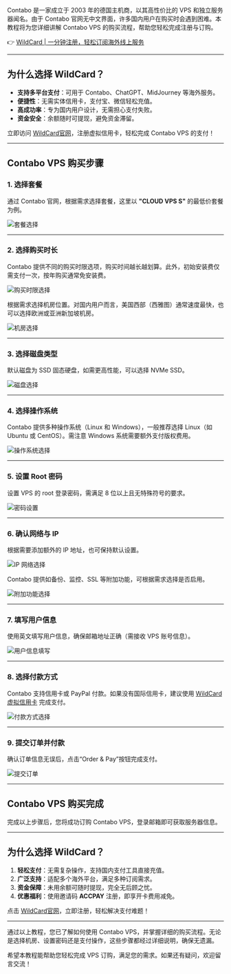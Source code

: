 Contabo 是一家成立于 2003 年的德国主机商，以其高性价比的 VPS 和独立服务器闻名。由于 Contabo 官网无中文界面，许多国内用户在购买时会遇到困难。本教程将为您详细讲解 Contabo VPS 的购买流程，帮助您轻松完成注册与订购。

👉 [WildCard | 一分钟注册，轻松订阅海外线上服务](https://bit.ly/bewildcard)

---

## 为什么选择 WildCard？

- **支持多平台支付**：可用于 Contabo、ChatGPT、MidJourney 等海外服务。
- **便捷性**：无需实体信用卡，支付宝、微信轻松充值。
- **高成功率**：专为国内用户设计，无需担心支付失败。
- **资金安全**：余额随时可提现，避免资金滞留。

立即访问 [WildCard官网](https://bit.ly/bewildcard)，注册虚拟信用卡，轻松完成 Contabo VPS 的支付！

---

## Contabo VPS 购买步骤

### 1. 选择套餐

通过 Contabo 官网，根据需求选择套餐，这里以 **"CLOUD VPS S"** 的最低价套餐为例。

![套餐选择](https://vps234.oss-cn-shanghai.aliyuncs.com/Content/1-2022/2022-4-5/contabo-vps-goumaijiaocheng-1.jpg)

---

### 2. 选择购买时长

Contabo 提供不同的购买时限选项，购买时间越长越划算。此外，初始安装费仅需支付一次，按年购买通常免安装费。

![购买时限选择](https://vps234.oss-cn-shanghai.aliyuncs.com/Content/1-2022/2022-4-5/contabo-vps-goumaijiaocheng-2.jpg)

根据需求选择机房位置。对国内用户而言，美国西部（西雅图）通常速度最快，也可以选择欧洲或亚洲新加坡机房。

![机房选择](https://vps234.oss-cn-shanghai.aliyuncs.com/Content/1-2022/2022-4-5/contabo-vps-goumaijiaocheng-3.jpg)

---

### 3. 选择磁盘类型

默认磁盘为 SSD 固态硬盘，如需更高性能，可以选择 NVMe SSD。

![磁盘选择](https://vps234.oss-cn-shanghai.aliyuncs.com/Content/1-2022/2022-4-5/contabo-vps-goumaijiaocheng-4.jpg)

---

### 4. 选择操作系统

Contabo 提供多种操作系统（Linux 和 Windows），一般推荐选择 Linux（如 Ubuntu 或 CentOS）。需注意 Windows 系统需要额外支付版权费用。

![操作系统选择](https://vps234.oss-cn-shanghai.aliyuncs.com/Content/1-2022/2022-4-5/contabo-vps-goumaijiaocheng-5.jpg)

---

### 5. 设置 Root 密码

设置 VPS 的 root 登录密码，需满足 8 位以上且无特殊符号的要求。

![密码设置](https://vps234.oss-cn-shanghai.aliyuncs.com/Content/1-2022/2022-4-5/contabo-vps-goumaijiaocheng-6.jpg)

---

### 6. 确认网络与 IP

根据需要添加额外的 IP 地址，也可保持默认设置。

![IP 网络选择](https://vps234.oss-cn-shanghai.aliyuncs.com/Content/1-2022/2022-4-5/contabo-vps-goumaijiaocheng-7.jpg)

Contabo 提供如备份、监控、SSL 等附加功能，可根据需求选择是否启用。

![附加功能选择](https://vps234.oss-cn-shanghai.aliyuncs.com/Content/1-2022/2022-4-5/contabo-vps-goumaijiaocheng-8.jpg)

---

### 7. 填写用户信息

使用英文填写用户信息，确保邮箱地址正确（需接收 VPS 账号信息）。

![用户信息填写](https://vps234.oss-cn-shanghai.aliyuncs.com/Content/1-2022/2022-4-5/contabo-vps-goumaijiaocheng-9.jpg)

---

### 8. 选择付款方式

Contabo 支持信用卡或 PayPal 付款。如果没有国际信用卡，建议使用 [WildCard 虚拟信用卡](https://bit.ly/bewildcard) 完成支付。

![付款方式选择](https://vps234.oss-cn-shanghai.aliyuncs.com/Content/1-2022/2022-4-5/contabo-vps-goumaijiaocheng-10.jpg)

---

### 9. 提交订单并付款

确认订单信息无误后，点击“Order & Pay”按钮完成支付。

![提交订单](https://vps234.oss-cn-shanghai.aliyuncs.com/Content/1-2022/2022-4-5/contabo-vps-goumaijiaocheng-11.jpg)

---

## Contabo VPS 购买完成

完成以上步骤后，您将成功订购 Contabo VPS，登录邮箱即可获取服务器信息。

---

## 为什么选择 WildCard？

1. **轻松支付**：无需复杂操作，支持国内支付工具直接充值。
2. **广泛支持**：适配多个海外平台，满足多种订阅需求。
3. **资金保障**：未用余额可随时提现，完全无后顾之忧。
4. **优惠福利**：使用邀请码 **ACCPAY** 注册，即享开卡费用减免。

点击 [WildCard官网](https://bit.ly/bewildcard)，立即注册，轻松解决支付难题！

---

通过以上教程，您已了解如何使用 Contabo VPS，并掌握详细的购买流程。无论是选择机房、设置密码还是支付操作，这些步骤都经过详细说明，确保无遗漏。

希望本教程能帮助您轻松完成 VPS 订购，满足您的需求。如果还有疑问，欢迎留言交流！